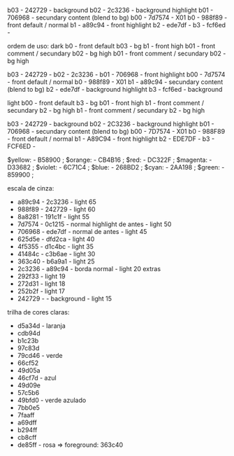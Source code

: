 b03 - 242729 - background
b02 - 2c3236 - background highlight
b01 - 706968 - secundary content (blend to bg)
b00 - 7d7574 - X01
b0  - 988f89 - front default / normal
b1  - a89c94 - front highlight
b2  - ede7df - 
b3  - fcf6ed - 

ordem de uso:
dark
b0 - front default
b03 - bg
b1 - front high
b01 - front comment / secundary
b02 - bg high
b01 - front comment / secundary
b02 - bg high



b03 - 242729 - 
b02 - 2c3236 - 
b01 - 706968 - front highlight
b00 - 7d7574 - front default / normal
b0  - 988f89 - X01
b1  - a89c94 - secundary content (blend to bg)
b2  - ede7df - background highlight
b3  - fcf6ed - background

light
b00 - front default
b3 - bg
b01 - front high
b1 - front comment / secundary
b2 - bg high
b1 - front comment / secundary
b2 - bg high








b03 - 242729 - background
b02 - 2C3236 - background highlight
b01 - 706968 - secundary content (blend to bg)
b00 - 7D7574 - X01
b0  - 988F89 - front default / normal
b1  - A89C94 - front highlight
b2  - EDE7DF - 
b3  - FCF6ED - 

$yellow:     - B58900 ;
$orange:     - CB4B16 ;
$red:        - DC322F ;
$magenta:    - D33682 ;
$violet:     - 6C71C4 ;
$blue:       - 268BD2 ;
$cyan:       - 2AA198 ;
$green:      - 859900 ;



escala de cinza:
- a89c94 - 2c3236 - light 65
- 988f89 - 242729 - light 60
- 8a8281 - 191c1f - light 55
- 7d7574 - 0c1215 - normal highlight de antes - light 50
- 706968 - ede7df - normal de antes - light 45
- 625d5e - dfd2ca - light 40
- 4f5355 - d1c4bc - light 35
- 41484c - c3b6ae - light 30
- 363c40 - b6a9a1 - light 25
- 2c3236 - a89c94 - borda normal - light 20
extras
- 292f33          - light 19
- 272d31          - light 18
- 252b2f          - light 17
- 242729 -        - background - light 15




trilha de cores claras:
- d5a34d - laranja
- cdb94d
- b1c23b
- 97c83d
- 79cd46 - verde
- 66cf52
- 49d05a
- 46cf7d - azul
- 49d09e
- 57c5b6
- 49bfd0 - verde azulado
- 7bb0e5
- 7faaff
- a69dff
- b294ff
- cb8cff
- de85ff - rosa
=> foreground: 363c40


